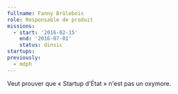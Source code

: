 ```yaml
---
fullname: Fanny Brûlebois
role: Responsable de produit
missions:
  - start: '2016-02-15'
    end: '2016-07-01'
    status: dinsic
startups:
previously:
  - mdph
---
```


Veut prouver que « Startup d'État » n'est pas un oxymore.
